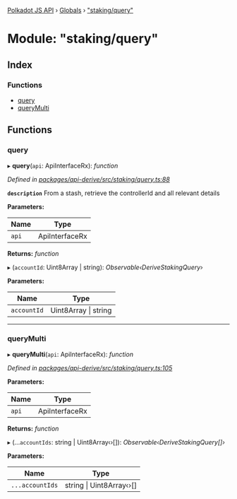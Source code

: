 [Polkadot JS API](../README.md) › [Globals](../globals.md) › ["staking/query"](_staking_query_.md)

# Module: "staking/query"

## Index

### Functions

* [query](_staking_query_.md#query)
* [queryMulti](_staking_query_.md#querymulti)

## Functions

###  query

▸ **query**(`api`: ApiInterfaceRx): *function*

*Defined in [packages/api-derive/src/staking/query.ts:88](https://github.com/polkadot-js/api/blob/0bdbf4b7a7/packages/api-derive/src/staking/query.ts#L88)*

**`description`** From a stash, retrieve the controllerId and all relevant details

**Parameters:**

Name | Type |
------ | ------ |
`api` | ApiInterfaceRx |

**Returns:** *function*

▸ (`accountId`: Uint8Array | string): *Observable‹DeriveStakingQuery›*

**Parameters:**

Name | Type |
------ | ------ |
`accountId` | Uint8Array &#124; string |

___

###  queryMulti

▸ **queryMulti**(`api`: ApiInterfaceRx): *function*

*Defined in [packages/api-derive/src/staking/query.ts:105](https://github.com/polkadot-js/api/blob/0bdbf4b7a7/packages/api-derive/src/staking/query.ts#L105)*

**Parameters:**

Name | Type |
------ | ------ |
`api` | ApiInterfaceRx |

**Returns:** *function*

▸ (...`accountIds`: string | Uint8Array‹›[]): *Observable‹DeriveStakingQuery[]›*

**Parameters:**

Name | Type |
------ | ------ |
`...accountIds` | string &#124; Uint8Array‹›[] |
